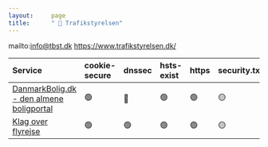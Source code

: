 ```yaml
---
layout:     page
title:      " 🔴 Trafikstyrelsen"
---
```


mailto:info@tbst.dk https://www.trafikstyrelsen.dk/

| Service                                                                                                                                     | cookie-secure   | dnssec   | hsts-exist   | https   | security.txt   | ssl-test   |
|:--------------------------------------------------------------------------------------------------------------------------------------------|:----------------|:---------|:-------------|:--------|:---------------|:-----------|
| [DanmarkBolig.dk - den almene boligportal](https://www.danmarkbolig.dk/da/#/)                                                               | 🟢               | 🔴        | 🟢            | 🟢       | 🟡              | 🟢          |
| [Klag over flyrejse](https://blanket.virk.dk/blanketafvikler/orbeon/fr/nem_b/7_0af0ab9cde9e0deb8cf132f750a26f86afe7e604/new?fr-language=da) | 🟢               | 🟢        | 🟢            | 🟢       | 🟡              | 🟢          |


